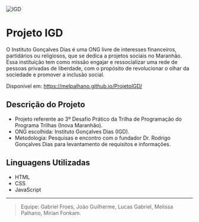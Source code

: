 ![IGD](https://melpalhano.github.io/ProjetoIGD/assets/logo-igd.png)

<h1> Projeto IGD </h1> 
  
O Instituto Gonçalves Dias é uma ONG livre de interesses financeiros, partidários ou religiosos, que se dedica
a projetos sociais no Maranhão. Essa instituição tem como missão engajar e ressocializar uma rede de pessoas privadas
de liberdade, com o propósito de revolucionar o olhar da sociedade e promover a inclusão social.

Disponível em: https://melpalhano.github.io/ProjetoIGD/

## Descrição do Projeto

* Projeto referente ao 3º Desafio Prático da Trilha de Programação do Programa Trilhas (Inova Maranhão).
* ONG escolhida: Instituto Gonçalves Dias (IGD).
* Metodologia: Pesquisas e encontro com o fundador Dr. Rodrigo Gonçalves Dias para levantamento de requisitos e informações.

## Linguagens Utilizadas

* HTML
* CSS
* JavaScript

---
>  Equipe: Gabriel Froes, João Guilherme, Lucas Gabriel, Melissa Palhano, Mirian Fonkam.

